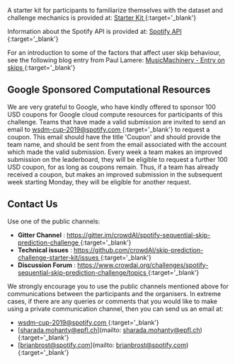 A starter kit for participants to familiarize themselves with the dataset and challenge mechanics is provided at: [ Starter Kit ](https://github.com/crowdAI/skip-prediction-challenge-starter-kit){:target='_blank'}

Information about the Spotify API is provided at: [ Spotify API ](https://developer.spotify.com/documentation/web-api/){:target='_blank'}

For an introduction to some of the factors that affect user skip behaviour, see the following blog entry from Paul Lamere: [ MusicMachinery - Entry on skips ](https://musicmachinery.com/2014/05/02/the-skip/){:target='_blank'}

## Google Sponsored Computational Resources

We are very grateful to Google, who have kindly offered to sponsor 100 USD coupons for Google cloud compute resources for participants of this challenge. Teams that have made a valid submission are invited to send an email to [ wsdm-cup-2019@spotify.com ](wsdm-cup-2019@spotify.com){:target='_blank'} to request a coupon. This email should have the title 'Coupon' and should provide the team name, and should be sent from the email associated with the account which made the valid submission. Every week a team makes an improved submission on the leaderboard, they will be eligible to request a further 100 USD coupon, for as long as coupons remain. Thus, if a team has already received a coupon, but makes an improved submission in the subsequent week starting Monday, they will be eligible for another request.

## Contact Us

Use one of the public channels:


* **Gitter Channel** : [ https://gitter.im/crowdAI/spotify-sequential-skip-prediction-challenge ](https://gitter.im/crowdAI/spotify-sequential-skip-prediction-challenge){:target='_blank'}
* **Technical issues** : [ https://github.com/crowdAI/skip-prediction-challenge-starter-kit/issues ](https://github.com/crowdAI/skip-prediction-challenge-starter-kit/issues){:target='_blank'}
* **Discussion Forum** : [ https://www.crowdai.org/challenges/spotify-sequential-skip-prediction-challenge/topics ](https://www.crowdai.org/challenges/spotify-sequential-skip-prediction-challenge/topics){:target='_blank'}

We strongly encourage you to use the public channels mentioned above for communications between the participants and the organisers. In extreme cases, if there are any queries or comments that you would like to make using a private communication channel, then you can send us an email at:

* [ wsdm-cup-2019@spotify.com ](mailto:wsdm-cup-2019@spotify.com){:target='_blank'}
* [sharada.mohanty@epfl.ch](mailto: sharada.mohanty@epfl.ch){:target='_blank'}
* [brianbrost@spotify.com](mailto: brianbrost@spotify.com){:target='_blank'}